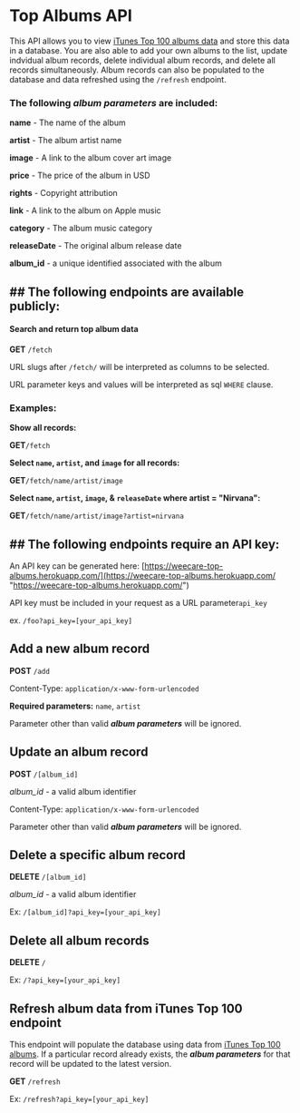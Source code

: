 # Top Albums API

This API allows you to view [iTunes Top 100 albums data](https://itunes.apple.com/us/rss/topalbums/limit=100/json "iTunes Top 100 albums data") and store this data in a database. You are also able to add your own albums to the list, update indvidual album records, delete individual album records, and delete all records simultaneously. Album records can also be populated to the database and data refreshed using the `/refresh` endpoint. 

### The following ***album parameters*** are included:

**name** - The name of the album

**artist** - The album artist name

**image** - A link to the album cover art image

**price** - The price of the album in USD

**rights** - Copyright attribution 

**link** - A link to the album on Apple music

**category** - The album music category

**releaseDate** - The original album release date

**album_id** - a unique identified associated with the album

## ## The following endpoints are available publicly:

#### Search and return top album data
**GET** `/fetch`

URL slugs after `/fetch/` will be interpreted as columns to be selected. 

URL parameter keys and values will be interpreted as sql `WHERE` clause.

### **Examples:**

**Show all records:**

**GET**`/fetch`

**Select `name`, `artist`, and `image` for all records:**

**GET**`/fetch/name/artist/image`

**Select `name`, `artist`, `image`, & `releaseDate` where artist = "Nirvana":**

 **GET**`/fetch/name/artist/image?artist=nirvana`

## ## The following endpoints require an API key:

An API key can be generated here: [https://weecare-top-albums.herokuapp.com/](https://weecare-top-albums.herokuapp.com/ "https://weecare-top-albums.herokuapp.com/")

API key must be included in your request as a URL parameter`api_key`

ex. `/foo?api_key=[your_api_key]`

## Add a new album record
**POST** `/add`

Content-Type: `application/x-www-form-urlencoded`

**Required parameters:** `name`, `artist`

Parameter other than valid  ***album parameters*** will be ignored.


## Update an album record
**POST** `/[album_id]`

*album_id* - a valid album identifier

Content-Type: `application/x-www-form-urlencoded`

Parameter other than valid  ***album parameters*** will be ignored.


## Delete a specific album record
**DELETE** `/[album_id]`

*album_id* - a valid album identifier

Ex: `/[album_id]?api_key=[your_api_key]`


## Delete all album records
**DELETE** `/`

Ex: `/?api_key=[your_api_key]`


## Refresh album data from iTunes Top 100 endpoint

This endpoint will populate the database using data from [iTunes Top 100 albums](https://itunes.apple.com/us/rss/topalbums/limit=100/json "iTunes Top 100 albums"). If a particular record already exists, the  ***album parameters*** for that record will be updated to the latest version.

**GET** `/refresh`

Ex: `/refresh?api_key=[your_api_key]`